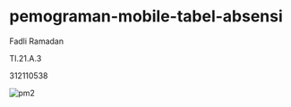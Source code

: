 # pemograman-mobile-tabel-absensi


Fadli Ramadan


TI.21.A.3



312110538


![pm2](https://user-images.githubusercontent.com/69451514/229663759-e49e8825-96ec-4b1a-91c7-165a29d6779e.png)
